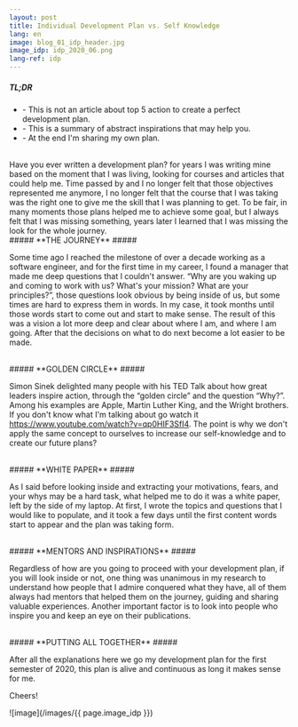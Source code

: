 ```yaml
---
layout: post
title: Individual Development Plan vs. Self Knowledge
lang: en
image: blog_01_idp_header.jpg
image_idp: idp_2020_06.png
lang-ref: idp
---
```


##### **TL;DR** #####
* \- This is not an article about top 5 action to create a perfect development plan.
* \- This is a summary of abstract inspirations that may help you.
* \- At the end I'm sharing my own plan.

<br />
Have you ever written a development plan? for years I was writing mine based on the moment that I was living, looking for courses and articles that could help me. Time passed by and I no longer felt that those objectives represented me anymore, I no longer felt that the course that I was taking was the right one to give me the skill that I was planning to get. To be fair, in many moments those plans helped me to achieve some goal, but I always felt that I was missing something, years later I learned that I was missing the look for the whole journey.

<br />
##### **THE JOURNEY** #####

Some time ago I reached the milestone of over a decade working as a software engineer, and for the first time in my career, I found a manager that made me deep questions that I couldn't answer. “Why are you waking up and coming to work with us? What's your mission? What are your principles?”, those questions look obvious by being inside of us, but some times are hard to express them in words. In my case, it took months until those words start to come out and start to make sense. The result of this was a vision a lot more deep and clear about where I am, and where I am going. After that the decisions on what to do next become a lot easier to be made.

<br />
##### **GOLDEN CIRCLE** ##### 

Simon Sinek delighted many people with his TED Talk about how great leaders inspire action, through the “golden circle” and the question “Why?”. Among his examples are Apple, Martin Luther King, and the Wright brothers. If you don't know what I'm talking about go watch it https://www.youtube.com/watch?v=qp0HIF3SfI4. The point is why we don't apply the same concept to ourselves to increase our self-knowledge and to create our future plans? 

<br />
##### **WHITE PAPER** ##### 

As I said before looking inside and extracting your motivations, fears, and your whys may be a hard task, what helped me to do it was a white paper, left by the side of my laptop. At first, I wrote the topics and questions that I would like to populate, and it took a few days until the first content words start to appear and the plan was taking form. 

<br />
##### **MENTORS AND INSPIRATIONS** ##### 

Regardless of how are you going to proceed with your development plan, if you will look inside or not, one thing was unanimous in my research to understand how people that I admire conquered what they have, all of them always had mentors that helped them on the journey, guiding and sharing valuable experiences. Another important factor is to look into people who inspire you and keep an eye on their publications.

<br />
##### **PUTTING ALL TOGETHER** ##### 

After all the explanations here we go my development plan for the first semester of 2020, this plan is alive and continuous as long it makes sense for me.

Cheers!


![image](/images/{{ page.image_idp }})

